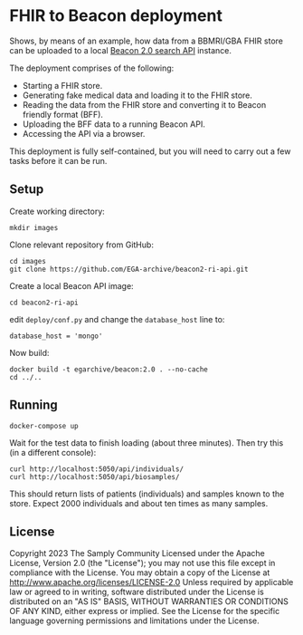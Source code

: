 # FHIR to Beacon deployment

Shows, by means of an example, how data from a BBMRI/GBA FHIR store can be uploaded to a local [Beacon 2.0 search API](http://docs.genomebeacons.org/) instance.

The deployment comprises of the following:

- Starting a FHIR store.
- Generating fake medical data and loading it to the FHIR store.
- Reading the data from the FHIR store and converting it to Beacon friendly format (BFF).
- Uploading the BFF data to a running Beacon API.
- Accessing the API via a browser.

This deployment is fully self-contained, but you will need to carry out a few tasks before it can be run.

## Setup

Create working directory:

```
mkdir images
```

Clone relevant repository from GitHub:

```
cd images
git clone https://github.com/EGA-archive/beacon2-ri-api.git
```

Create a local Beacon API image:

```
cd beacon2-ri-api
```

edit `deploy/conf.py` and change the `database_host` line to:

```
database_host = 'mongo'
```

Now build:

```
docker build -t egarchive/beacon:2.0 . --no-cache
cd ../..
```

## Running

```
docker-compose up
```

Wait for the test data to finish loading (about three minutes). Then try this (in a different console):

```
curl http://localhost:5050/api/individuals/
curl http://localhost:5050/api/biosamples/
```

This should return lists of patients (individuals) and samples known to the store. Expect 2000 individuals and about ten times as many samples.

## License

Copyright 2023 The Samply Community
Licensed under the Apache License, Version 2.0 (the "License"); you may not use this file except in compliance with the License. You may obtain a copy of the License at
http://www.apache.org/licenses/LICENSE-2.0
Unless required by applicable law or agreed to in writing, software distributed under the License is distributed on an "AS IS" BASIS, WITHOUT WARRANTIES OR CONDITIONS OF ANY KIND, either express or implied. See the License for the specific language governing permissions and limitations under the License.
